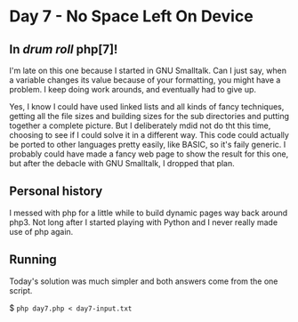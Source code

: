 # Day 7 - No Space Left On Device

## In *drum roll* php[7]!

I'm late on this one because I started in GNU Smalltalk. Can I just say, when a variable changes its value because of your formatting, you might have a problem. I keep doing work arounds, and eventually had to give up.

Yes, I know I could have used linked lists and all kinds of fancy techniques, getting all the file sizes and building sizes for the sub directories and putting together a complete picture. But I deliberately mdid not do tht this time, choosing to see if I could solve it in a different way. This code could actually be ported to other languages pretty easily, like BASIC, so it's faily generic. I probably could have made a fancy web page to show the result for this one, but after the debacle with GNU Smalltalk, I dropped that plan.

## Personal history

I messed with php for a little while to build dynamic pages way back around php3. Not long after I started playing with Python and I never really made use of php again.

## Running

Today's solution was much simpler and both answers come from the one script.

$ `php day7.php < day7-input.txt`

